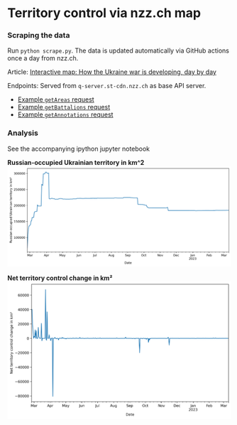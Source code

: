 # Territory control via nzz.ch map

### Scraping the data

Run `python scrape.py`. The data is updated automatically via GitHub actions
once a day from nzz.ch.

Article: [Interactive map: How the Ukraine war is developing, day by day](https://www.nzz.ch/english/ukraine-war-interactive-map-of-the-current-front-line-ld.1688087)

Endpoints: Served from `q-server.st-cdn.nzz.ch` as base API server.

- [Example `getAreas` request](https://q-server.st-cdn.nzz.ch/tools/custom_code/endpoints/2484ed2804c37655aa53312284ef8f7f/getAreas?appendItemToPayload=c43940da317fdc578cf589dd9357512c&toolRuntimeConfig=%7B%22fileRequestBaseUrl%22%3A%22https%3A%2F%2Fq-server.st-cdn.nzz.ch%2Ffile%22%7D&to=2023-03-08)
- [Example `getBattalions` request](https://q-server.st-cdn.nzz.ch/tools/custom_code/endpoints/2484ed2804c37655aa53312284ef8f7f/getBattalions?appendItemToPayload=c43940da317fdc578cf589dd9357512c&toolRuntimeConfig=%7B%22fileRequestBaseUrl%22%3A%22https%3A%2F%2Fq-server.st-cdn.nzz.ch%2Ffile%22%7D&from=2023-03-06&to=2023-03-08)
- [Example `getAnnotations` request](https://q-server.st-cdn.nzz.ch/tools/custom_code/endpoints/2484ed2804c37655aa53312284ef8f7f/getAnnotations?appendItemToPayload=c43940da317fdc578cf589dd9357512c&toolRuntimeConfig=%7B%22fileRequestBaseUrl%22%3A%22https%3A%2F%2Fq-server.st-cdn.nzz.ch%2Ffile%22%7D&from=2023-03-06&to=2023-03-08&language=en)

### Analysis

See the accompanying ipython jupyter notebook

**Russian-occupied Ukrainian territory in km^2**
![total](nzz_area_total.png)

**Net territory control change in km²**
![net](nzz_area_net.png)
